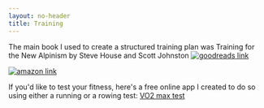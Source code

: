 ```yaml
---
layout: no-header
title: Training
---
```


The main book I used to create a structured training plan was Training for the New Alpinism by Steve House and Scott Johnston <a href="https://www.goodreads.com/book/show/18342422-training-for-the-new-alpinism" target="_blank">
    <img src="/newalpinism.jpg" alt="goodreads link">
</a>

<a href="https://amzn.eu/d/iwcMpq0" target="_blank">
    <img src="/newalpinism.jpg" alt="amazon link">
</a>

If you'd like to test your fitness, here's a free online app I created to do so using either a running or a rowing test: <a href="https://vo2max.streamlit.app/" target="_blank">VO2 max test</a>

